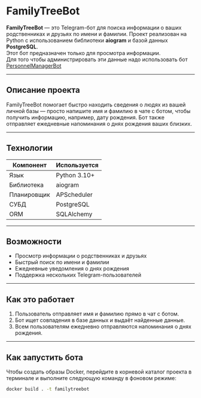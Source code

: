 # FamilyTreeBot

**FamilyTreeBot** — это Telegram-бот для поиска информации о ваших родственниках и друзьях по имени и фамилии. Проект реализован на Python с использованием библиотеки **aiogram** и базой данных **PostgreSQL**.   
Этот бот предназначен только для просмотра информации.  
Для того чтобы администрировать эти данные надо использовать бот [PersonnelManagerBot](https://github.com/ATAGAEV95/PersonnelManagerBot)


---

## Описание проекта

FamilyTreeBot помогает быстро находить сведения о людях из вашей личной базы — просто напишите имя и фамилию в чате с ботом, чтобы получить информацию, например, дату рождения. Бот также отправляет ежедневные напоминания о днях рождения ваших близких.

---

## Технологии

| Компонент     | Используется    |
|---------------|----------------|
| Язык          | Python 3.10+    |
| Библиотека    | aiogram         |
| Планировщик   | APScheduler     |
| СУБД          | PostgreSQL      |
| ORM           | SQLAlchemy      |

---

## Возможности

- Просмотр информации о родственниках и друзьях
- Быстрый поиск по имени и фамилии
- Ежедневные уведомления о днях рождения
- Поддержка нескольких Telegram-пользователей

---

## Как это работает

1. Пользователь отправляет имя и фамилию прямо в чат с ботом.
2. Бот ищет совпадения в базе данных и выдаёт найденные данные.
3. Всем пользователям ежедневно отправляются напоминания о днях рождения.

---

## Как запустить бота

Чтобы создать образы Docker, перейдите в корневой каталог проекта в терминале и выполните следующую команду в фоновом режиме:
```bash
docker build . -t familytreebot
```

